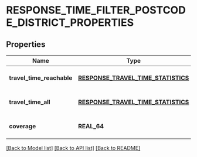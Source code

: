 # RESPONSE_TIME_FILTER_POSTCODE_DISTRICT_PROPERTIES

## Properties
Name | Type | Description | Notes
------------ | ------------- | ------------- | -------------
**travel_time_reachable** | [**RESPONSE_TRAVEL_TIME_STATISTICS**](ResponseTravelTimeStatistics.md) |  | [optional] [default to null]
**travel_time_all** | [**RESPONSE_TRAVEL_TIME_STATISTICS**](ResponseTravelTimeStatistics.md) |  | [optional] [default to null]
**coverage** | **REAL_64** |  | [optional] [default to null]

[[Back to Model list]](../README.md#documentation-for-models) [[Back to API list]](../README.md#documentation-for-api-endpoints) [[Back to README]](../README.md)


